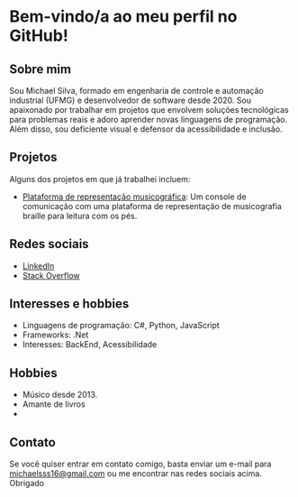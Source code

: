 # Bem-vindo/a ao meu perfil no GitHub!

## Sobre mim
Sou Michael Silva, formado em engenharia de controle e automação industrial (UFMG) e  desenvolvedor de software desde 2020. Sou apaixonado por trabalhar em projetos que envolvem soluções tecnológicas para problemas reais e adoro aprender novas linguagens de programação. Além disso, sou deficiente visual e defensor da acessibilidade e inclusão.

## Projetos

Alguns dos projetos em que já trabalhei incluem:

- [Plataforma de representação musicográfica](https://github.com/michaelsss16/PFC---Musicografia): Um console de comunicação com uma plataforma de representação de musicografia braille para leitura com os pés.

## Redes sociais

- [LinkedIn](https://www.linkedin.com/in/michael-s-209b0b114)
- [Stack Overflow]( https://stackoverflow.com/users/21036438/michael-silva)

## Interesses e hobbies

- Linguagens de programação: C#, Python, JavaScript
- Frameworks: .Net
- Interesses: BackEnd, Acessibilidade

## Hobbies
- Músico desde 2013.
- Amante de livros
- 
## Contato

Se você quiser entrar em contato comigo, basta enviar um e-mail para michaelsss16@gmail.com  ou me encontrar nas redes sociais acima. Obrigado